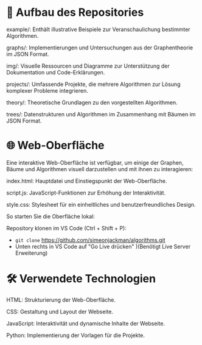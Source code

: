 # 📁 Aufbau des Repositories
example/: Enthält illustrative Beispiele zur Veranschaulichung bestimmter Algorithmen.

graphs/: Implementierungen und Untersuchungen aus der Graphentheorie im JSON Format.

img/: Visuelle Ressourcen und Diagramme zur Unterstützung der Dokumentation und Code-Erklärungen.

projects/: Umfassende Projekte, die mehrere Algorithmen zur Lösung komplexer Probleme integrieren.

theory/: Theoretische Grundlagen zu den vorgestellten Algorithmen.

trees/: Datenstrukturen und Algorithmen im Zusammenhang mit Bäumen im JSON Format.

# 🌐 Web-Oberfläche
Eine interaktive Web-Oberfläche ist verfügbar, um einige der Graphen, Bäume und Algorithmen visuell darzustellen und mit ihnen zu interagieren:

index.html: Hauptdatei und Einstiegspunkt der Web-Oberfläche.

script.js: JavaScript-Funktionen zur Erhöhung der Interaktivität.

style.css: Stylesheet für ein einheitliches und benutzerfreundliches Design.

So starten Sie die Oberfläche lokal:

Repository klonen im VS Code (Ctrl + Shift + P):

* ```git clone``` https://github.com/simeonjackman/algorithms.git
* Unten rechts in VS Code auf "Go Live drücken" )(Benötigt Live Server Erweiterung)


# 🛠 Verwendete Technologien
HTML: Strukturierung der Web-Oberfläche.

CSS: Gestaltung und Layout der Webseite.

JavaScript: Interaktivität und dynamische Inhalte der Webseite.

Python: Implementierung der Vorlagen für die Projekte.